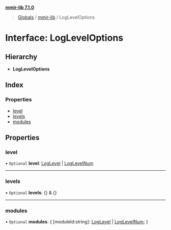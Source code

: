 **[mmir-lib 7.1.0](../README.md)**

> [Globals](../README.md) / [mmir-lib](../modules/mmir_lib.md) / LogLevelOptions

# Interface: LogLevelOptions

## Hierarchy

* **LogLevelOptions**

## Index

### Properties

* [level](mmir_lib.logleveloptions.md#level)
* [levels](mmir_lib.logleveloptions.md#levels)
* [modules](mmir_lib.logleveloptions.md#modules)

## Properties

### level

• `Optional` **level**: [LogLevel](../modules/mmir_lib.md#loglevel) \| [LogLevelNum](../modules/mmir_lib.md#loglevelnum)

___

### levels

• `Optional` **levels**: {} & {}

___

### modules

• `Optional` **modules**: { [moduleId:string]: [LogLevel](../modules/mmir_lib.md#loglevel) \| [LogLevelNum](../modules/mmir_lib.md#loglevelnum);  }
